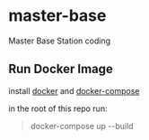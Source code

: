 # master-base
Master Base Station coding


## Run Docker Image
install [docker](https://docs.docker.com/install/) and [docker-compose](https://docs.docker.com/compose/install/)

in the root of this repo run:
> docker-compose up --build